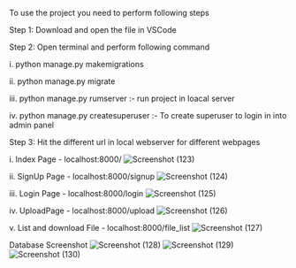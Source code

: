To use the project you need to perform following steps

Step 1: Download and open the file in VSCode

Step 2: Open terminal and perform following command

  i. python manage.py makemigrations
  
  ii. python manage.py migrate
  
  iii. python manage.py rumserver :- run project in loacal server
  
  iv. python manage.py createsuperuser :- To create superuser to login in into admin panel
  
Step 3: Hit the different url in local webserver for different webpages

  i. Index Page - localhost:8000/
        ![Screenshot (123)](https://github.com/kushmohit07/file-sharing-system-test/assets/144076408/938dd453-fc3f-430f-9913-07d6f11dae07)

  ii. SignUp Page - localhost:8000/signup
        ![Screenshot (124)](https://github.com/kushmohit07/file-sharing-system-test/assets/144076408/ce34e0f4-515d-4c68-b1c4-c8f2e8e82822)

  iii. Login Page - localhost:8000/login
        ![Screenshot (125)](https://github.com/kushmohit07/file-sharing-system-test/assets/144076408/dfecdf8a-17ea-438b-b4c6-b0d940fbc78f)

  iv. UploadPage - localhost:8000/upload
        ![Screenshot (126)](https://github.com/kushmohit07/file-sharing-system-test/assets/144076408/8c203ad1-a47e-400f-9b38-9faca0fec07f)

  v. List and download File - localhost:8000/file_list
        ![Screenshot (127)](https://github.com/kushmohit07/file-sharing-system-test/assets/144076408/c569044d-735e-4b2a-b698-646ddf8c6fc0)

Database Screenshot
      ![Screenshot (128)](https://github.com/kushmohit07/file-sharing-system-test/assets/144076408/1a79a4ea-8f7d-4b34-8d8f-03b21bce0db8)  ![Screenshot (129)](https://github.com/kushmohit07/file-sharing-system-test/assets/144076408/0bc86daa-3f85-4eab-8bff-d9825e055826)  ![Screenshot (130)](https://github.com/kushmohit07/file-sharing-system-test/assets/144076408/43c6fef9-cb99-4f0e-858e-8a7325d65759)
